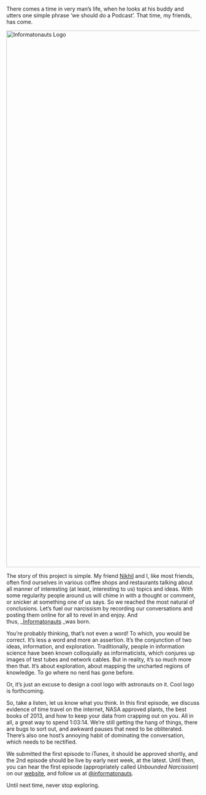 There comes a time in very man&#8217;s life, when he looks at his buddy and utters one simple phrase &#8216;we should do a Podcast&#8217;. That time, my friends, has come.



[<img class="aligncenter size-full wp-image-697" alt="Informatonauts Logo" src="https://files.nickrobison.com/images/2014/01/Informatonauts-Logo.png" width="1400" height="1400" srcset="https://files.nickrobison.com/images/2014/01/Informatonauts-Logo.png 1400w, https://files.nickrobison.com/images/2014/01/Informatonauts-Logo-150x150.png 150w, https://files.nickrobison.com/images/2014/01/Informatonauts-Logo-300x300.png 300w, https://files.nickrobison.com/images/2014/01/Informatonauts-Logo-1024x1024.png 1024w" sizes="(max-width: 1400px) 100vw, 1400px" />][1]



The story of this project is simple. My friend [Nikhil][2] and I, like most friends, often find ourselves in various coffee shops and restaurants talking about all manner of interesting (at least, interesting to us) topics and ideas. With some regularity people around us will chime in with a thought or comment, or snicker at something one of us says. So we reached the most natural of conclusions. Let&#8217;s fuel our narcissism by recording our conversations and posting them online for all to revel in and enjoy. And thus, _[Informatonauts][3] _was born.



You&#8217;re probably thinking, that&#8217;s not even a word! To which, you would be correct. It&#8217;s less a word and more an assertion. It&#8217;s the conjunction of two ideas, information, and exploration. Traditionally, people in information science have been known colloquially as informaticists, which conjures up images of test tubes and network cables. But in reality, it&#8217;s so much more then that. It&#8217;s about exploration, about mapping the uncharted regions of knowledge. To go where no nerd has gone before.



Or, it&#8217;s just an excuse to design a cool logo with astronauts on it. Cool logo is forthcoming.



So, take a listen, let us know what you think. In this first episode, we discuss evidence of time travel on the internet, NASA approved plants, the best books of 2013, and how to keep your data from crapping out on you. All in all, a great way to spend 1:03:14. We&#8217;re still getting the hang of things, there are bugs to sort out, and awkward pauses that need to be obliterated. There&#8217;s also one host&#8217;s annoying habit of dominating the conversation, which needs to be rectified.



We submitted the first episode to iTunes, it should be approved shortly, and the 2nd episode should be live by early next week, at the latest. Until then, you can hear the first episode (appropriately called _Unbounded Narcissism_) on our [website][4], and follow us at [@informatonauts][5].



Until next time, never stop exploring.



[1]: https://files.nickrobison.com/images/2014/01/Informatonauts-Logo.png
[2]: http://www.nikhilgopal.com/ "The World of Nikhil"
[3]: http://informatonauts.wordpress.com "The Informatonauts"
[4]: http://informatonauts.wordpress.com "The Webpage"
[5]: http://twitter.com/informatonauts "The Informatonauts on Twitter"